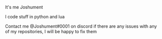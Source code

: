 It's me Joshument

I code stuff in python and lua

Contact me @Joshument#0001 on discord if there are any issues with any of my repositories, I will be happy to fix them
